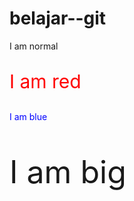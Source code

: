 # belajar--git
<!DOCTYPE html>
<html>
<body>

<p>I am normal</p>
<p style="color:red;font-size:30px;">I am red</p>
<p style="color:blue;">I am blue</p>
<p style="font-size:50px;">I am big</p>

</body>
</html>

